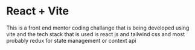 # React + Vite

This is a front end mentor coding challange that is being developed using vite and the tech stack that is used is react js and tailwind css and most probably redux for state management or context api
